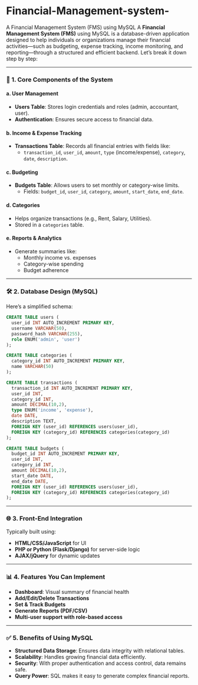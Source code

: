 # Financial-Management-system-
A Financial Management System (FMS) using MySQL 
A **Financial Management System (FMS)** using MySQL is a database-driven application designed to help individuals or organizations manage their financial activities—such as budgeting, expense tracking, income monitoring, and reporting—through a structured and efficient backend. Let’s break it down step by step:

---

### 🔧 1. **Core Components of the System**

#### a. **User Management**
- **Users Table**: Stores login credentials and roles (admin, accountant, user).
- **Authentication**: Ensures secure access to financial data.

#### b. **Income & Expense Tracking**
- **Transactions Table**: Records all financial entries with fields like:
  - `transaction_id`, `user_id`, `amount`, `type` (income/expense), `category`, `date`, `description`.

#### c. **Budgeting**
- **Budgets Table**: Allows users to set monthly or category-wise limits.
  - Fields: `budget_id`, `user_id`, `category`, `amount`, `start_date`, `end_date`.

#### d. **Categories**
- Helps organize transactions (e.g., Rent, Salary, Utilities).
- Stored in a `categories` table.

#### e. **Reports & Analytics**
- Generate summaries like:
  - Monthly income vs. expenses
  - Category-wise spending
  - Budget adherence

---

### 🛠️ 2. **Database Design (MySQL)**

Here’s a simplified schema:

```sql
CREATE TABLE users (
  user_id INT AUTO_INCREMENT PRIMARY KEY,
  username VARCHAR(50),
  password_hash VARCHAR(255),
  role ENUM('admin', 'user')
);

CREATE TABLE categories (
  category_id INT AUTO_INCREMENT PRIMARY KEY,
  name VARCHAR(50)
);

CREATE TABLE transactions (
  transaction_id INT AUTO_INCREMENT PRIMARY KEY,
  user_id INT,
  category_id INT,
  amount DECIMAL(10,2),
  type ENUM('income', 'expense'),
  date DATE,
  description TEXT,
  FOREIGN KEY (user_id) REFERENCES users(user_id),
  FOREIGN KEY (category_id) REFERENCES categories(category_id)
);

CREATE TABLE budgets (
  budget_id INT AUTO_INCREMENT PRIMARY KEY,
  user_id INT,
  category_id INT,
  amount DECIMAL(10,2),
  start_date DATE,
  end_date DATE,
  FOREIGN KEY (user_id) REFERENCES users(user_id),
  FOREIGN KEY (category_id) REFERENCES categories(category_id)
);
```

---

### 🌐 3. **Front-End Integration**

Typically built using:
- **HTML/CSS/JavaScript** for UI
- **PHP or Python (Flask/Django)** for server-side logic
- **AJAX/jQuery** for dynamic updates

---

### 📊 4. **Features You Can Implement**

- **Dashboard**: Visual summary of financial health
- **Add/Edit/Delete Transactions**
- **Set & Track Budgets**
- **Generate Reports (PDF/CSV)**
- **Multi-user support with role-based access**

---

### ✅ 5. **Benefits of Using MySQL**

- **Structured Data Storage**: Ensures data integrity with relational tables.
- **Scalability**: Handles growing financial data efficiently.
- **Security**: With proper authentication and access control, data remains safe.
- **Query Power**: SQL makes it easy to generate complex financial reports.


